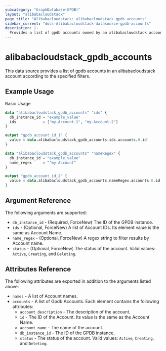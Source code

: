 ```yaml
---
subcategory: "GraphDatabase(GPDB)"
layout: "alibabacloudstack"
page_title: "Alibabacloudstack: alibabacloudstack_gpdb_accounts"
sidebar_current: "docs-Alibabacloudstack-datasource-gpdb-accounts"
description: |- 
  Provides a list of gpdb accounts owned by an alibabacloudstack account.
---
```


# alibabacloudstack_gpdb_accounts

This data source provides a list of gpdb accounts in an alibabacloudstack account according to the specified filters.

## Example Usage

Basic Usage

```terraform
data "alibabacloudstack_gpdb_accounts" "ids" {
  db_instance_id = "example_value"
  ids            = ["my-Account-1", "my-Account-2"]
}

output "gpdb_account_id_1" {
  value = data.alibabacloudstack_gpdb_accounts.ids.accounts.0.id
}

data "alibabacloudstack_gpdb_accounts" "nameRegex" {
  db_instance_id = "example_value"
  name_regex     = "^my-Account"
}

output "gpdb_account_id_2" {
  value = data.alibabacloudstack_gpdb_accounts.nameRegex.accounts.0.id
}
```

## Argument Reference

The following arguments are supported:

* `db_instance_id` - (Required, ForceNew) The ID of the GPDB instance.
* `ids` - (Optional, ForceNew) A list of Account IDs. Its element value is the same as Account Name.
* `name_regex` - (Optional, ForceNew) A regex string to filter results by Account name.
* `status` - (Optional, ForceNew) The status of the account. Valid values: `Active`, `Creating`, and `Deleting`.

## Attributes Reference

The following attributes are exported in addition to the arguments listed above:

* `names` - A list of Account names.
* `accounts` - A list of Gpdb Accounts. Each element contains the following attributes:
  * `account_description` - The description of the account.
  * `id` - The ID of the Account. Its value is the same as the Account Name.
  * `account_name` - The name of the account.
  * `db_instance_id` - The ID of the GPDB instance.
  * `status` - The status of the account. Valid values: `Active`, `Creating`, and `Deleting`.